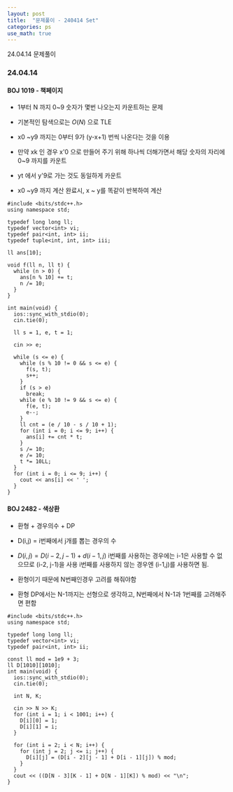 ```yaml
---
layout: post
title:  "문제풀이 - 240414 Set"
categories: ps
use_math: true
---
```


24.04.14 문제풀이

### 24.04.14

#### BOJ 1019 - 책페이지

- 1부터 N 까지 0~9 숫자가 몇번 나오는지 카운트하는 문제
- 기본적인 탐색으로는 $O(N)$ 으로 TLE

- x0 ~y9 까지는 0부터 9가 (y-x+1) 번씩 나온다는 것을 이용
- 만약 xk 인 경우 x'0 으로 만들어 주기 위해 하나씩 더해가면서 해당 숫자의 자리에 0~9 까지를 카운트
- yt 에서 y'9로 가는 것도 동일하게 카운트

- x0 ~y9 까지 계산 완료시, x ~ y를 똑같이 반복하여 계산

```
#include <bits/stdc++.h>
using namespace std;

typedef long long ll;
typedef vector<int> vi;
typedef pair<int, int> ii;
typedef tuple<int, int, int> iii;

ll ans[10];

void f(ll n, ll t) {
  while (n > 0) {
    ans[n % 10] += t;
    n /= 10;
  }
}

int main(void) {
  ios::sync_with_stdio(0);
  cin.tie(0);

  ll s = 1, e, t = 1;

  cin >> e;

  while (s <= e) {
    while (s % 10 != 0 && s <= e) {
      f(s, t);
      s++;
    }
    if (s > e)
      break;
    while (e % 10 != 9 && s <= e) {
      f(e, t);
      e--;
    }
    ll cnt = (e / 10 - s / 10 + 1);
    for (int i = 0; i <= 9; i++) {
      ans[i] += cnt * t;
    }
    s /= 10;
    e /= 10;
    t *= 10LL;
  }
  for (int i = 0; i <= 9; i++) {
    cout << ans[i] << ' ';
  }
}
```

#### BOJ 2482 - 색상환

- 환형 + 경우의수 + DP
- D(i,j) = i번째에서 j개를 뽑는 경우의 수
- $D(i,j) = D(i-2,j-1) + d(i-1,j)$ 
i번째를 사용하는 경우에는 i-1은 사용할 수 없으므로 (i-2, j-1)을 사용
i번째를 사용하지 않는 경우엔 (i-1,j)를 사용하면 됨.
- 환형이기 때문에 N번째인경우 고려를 해줘야함

- 환형 DP에서는 N-1까지는 선형으로 생각하고, N번째에서 N-1과 1번째를 고려해주면 편함

```
#include <bits/stdc++.h>
using namespace std;

typedef long long ll;
typedef vector<int> vi;
typedef pair<int, int> ii;

const ll mod = 1e9 + 3;
ll D[1010][1010];
int main(void) {
  ios::sync_with_stdio(0);
  cin.tie(0);

  int N, K;

  cin >> N >> K;
  for (int i = 1; i < 1001; i++) {
    D[i][0] = 1;
    D[i][1] = i;
  }

  for (int i = 2; i < N; i++) {
    for (int j = 2; j <= i; j++) {
      D[i][j] = (D[i - 2][j - 1] + D[i - 1][j]) % mod;
    }
  }
  cout << ((D[N - 3][K - 1] + D[N - 1][K]) % mod) << "\n";
}
```
